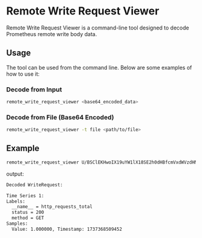# Remote Write Request Viewer

Remote Write Request Viewer is a command-line tool designed to decode Prometheus remote write body data.

## Usage

The tool can be used from the command line. Below are some examples of how to use it:

### Decode from Input
```bash
remote_write_request_viewer <base64_encoded_data>
```

### Decode from File (Base64 Encoded)

```bash
remote_write_request_viewer -t file <path/to/file>
```

## Example
```bash
remote_write_request_viewer U/BSClEKHwoIX19uYW1lX18SE2h0dHBfcmVxdWVzdHNfdG90YWwKDQoGc3RhdHVzEgMyMDAKDQoGbWV0aG9kEgNHRVQSEAkAAAAAAADwPxCMuO6ZyDI=
```
output:
```bash
Decoded WriteRequest:

Time Series 1:
Labels:
  __name__ = http_requests_total
  status = 200
  method = GET
Samples:
  Value: 1.000000, Timestamp: 1737368509452
```